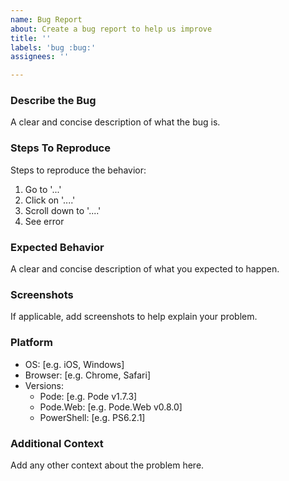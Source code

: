 ```yaml
---
name: Bug Report
about: Create a bug report to help us improve
title: ''
labels: 'bug :bug:'
assignees: ''

---
```


### Describe the Bug
A clear and concise description of what the bug is.

### Steps To Reproduce
Steps to reproduce the behavior:
1. Go to '...'
2. Click on '....'
3. Scroll down to '....'
4. See error

### Expected Behavior
A clear and concise description of what you expected to happen.

### Screenshots
If applicable, add screenshots to help explain your problem.

### Platform
 - OS: [e.g. iOS, Windows]
 - Browser: [e.g. Chrome, Safari]
 - Versions:
   - Pode: [e.g. Pode v1.7.3]
   - Pode.Web: [e.g. Pode.Web v0.8.0]
   - PowerShell: [e.g. PS6.2.1]

### Additional Context
Add any other context about the problem here.
